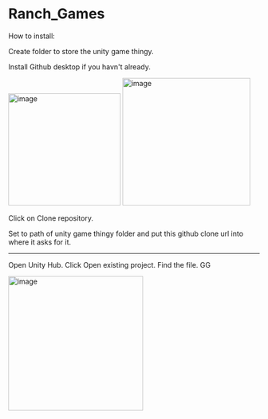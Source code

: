 # Ranch_Games

How to install: 

Create folder to store the unity game thingy.

Install Github desktop if you havn't already. 

<img width="225" alt="image" src="https://github.com/KurtNakasato/Ranch_Games/assets/31753097/e9362aff-dc4a-4b1f-b29e-c3bb4153d025">

<img width="256" alt="image" src="https://github.com/KurtNakasato/Ranch_Games/assets/31753097/f32d3342-cd9f-4332-a0ec-8e6bc6b337c2">

Click on Clone repository.

Set to path of unity game thingy folder and put this github clone url into where it asks for it.

---

Open Unity Hub. Click Open existing project. Find the file. GG

<img width="270" alt="image" src="https://github.com/KurtNakasato/Ranch_Games/assets/31753097/36650406-2e03-48b6-beb8-03c778959144">
